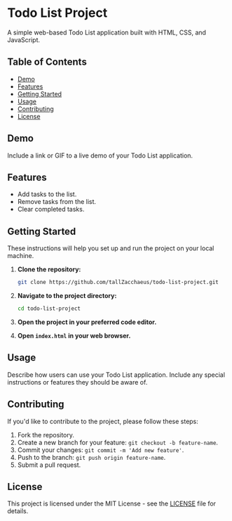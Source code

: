 # Todo List Project

A simple web-based Todo List application built with HTML, CSS, and JavaScript.

## Table of Contents

- [Demo](#demo)
- [Features](#features)
- [Getting Started](#getting-started)
- [Usage](#usage)
- [Contributing](#contributing)
- [License](#license)

## Demo

Include a link or GIF to a live demo of your Todo List application.

## Features

- Add tasks to the list.
- Remove tasks from the list.
- Clear completed tasks.

## Getting Started

These instructions will help you set up and run the project on your local machine.

1. **Clone the repository:**

    ```bash
    git clone https://github.com/tallZacchaeus/todo-list-project.git
    ```

2. **Navigate to the project directory:**

    ```bash
    cd todo-list-project
    ```

3. **Open the project in your preferred code editor.**

4. **Open `index.html` in your web browser.**

## Usage

Describe how users can use your Todo List application. Include any special instructions or features they should be aware of.

## Contributing

If you'd like to contribute to the project, please follow these steps:

1. Fork the repository.
2. Create a new branch for your feature: `git checkout -b feature-name`.
3. Commit your changes: `git commit -m 'Add new feature'`.
4. Push to the branch: `git push origin feature-name`.
5. Submit a pull request.

## License

This project is licensed under the MIT License - see the [LICENSE](LICENSE) file for details.
